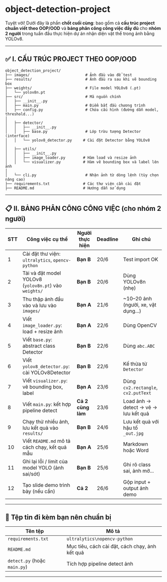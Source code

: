 # object-detection-project
Tuyệt vời! Dưới đây là phần **chốt cuối cùng**: bao gồm cả **cấu trúc project chuẩn viết theo OOP/OOD** và **bảng phân công công việc đầy đủ** cho **nhóm 2 người** trong tuần đầu thực hiện dự án nhận diện vật thể trong ảnh bằng YOLOv8.

---

## ✅ **I. CẤU TRÚC PROJECT THEO OOP/OOD**

```
object_detection_project/
├── images/                         # Ảnh đầu vào để test
├── results/                        # Ảnh đầu ra sau khi vẽ bounding box
├── weights/                        # File model YOLOv8 (.pt)
│   └── yolov8n.pt
├── src/                            # Mã nguồn chính
│   ├── __init__.py
│   ├── main.py                     # Điểm bắt đầu chương trình
│   ├── config.py                   # Chứa cấu hình (đường dẫn model, threshold...)
│
│   ├── detector/
│   │   ├── __init__.py
│   │   ├── base.py                 # Lớp trừu tượng Detector (interface)
│   │   └── yolov8_detector.py     # Cài đặt Detector bằng YOLOv8
│
│   ├── utils/
│   │   ├── __init__.py
│   │   ├── image_loader.py        # Hàm load và resize ảnh
│   │   └── visualizer.py          # Hàm vẽ bounding box và label lên ảnh
│
│   └── cli.py                      # Nhận ảnh từ dòng lệnh (tùy chọn nâng cao)
├── requirements.txt               # Các thư viện cần cài đặt
├── README.md                      # Hướng dẫn sử dụng
```

---

## 📋 **II. BẢNG PHÂN CÔNG CÔNG VIỆC (cho nhóm 2 người)**

| STT | Công việc cụ thể                                      | Người thực hiện   | Deadline | Ghi chú                              |
| --- | ----------------------------------------------------- | ----------------- | -------- | ------------------------------------ |
| 1   | Cài đặt thư viện: `ultralytics`, `opencv-python`      | **Bạn B**         | 20/6     | Test import OK                       |
| 2   | Tải và đặt model YOLOv8 (`yolov8n.pt`) vào `weights/` | **Bạn B**         | 20/6     | Dùng YOLOv8n (nhẹ)                   |
| 3   | Thu thập ảnh đầu vào và lưu vào `images/`             | **Bạn A**         | 21/6     | \~10–20 ảnh (người, xe, vật dụng...) |
| 4   | Viết `image_loader.py`: load + resize ảnh             | **Bạn A**         | 22/6     | Dùng OpenCV                          |
| 5   | Viết `base.py`: abstract class Detector               | **Bạn B**         | 22/6     | Dùng `abc.ABC`                       |
| 6   | Viết `yolov8_detector.py`: cài YOLOv8Detector         | **Bạn B**         | 22/6     | Kế thừa từ `Detector`                |
| 7   | Viết `visualizer.py`: vẽ bounding box, label          | **Bạn A**         | 23/6     | Dùng `cv2.rectangle`, `cv2.putText`  |
| 8   | Viết `main.py`: kết hợp pipeline detect               | **Cả 2 cùng làm** | 23/6     | Load ảnh → detect → vẽ → lưu kết quả |
| 9   | Chạy thử nhiều ảnh, lưu kết quả vào `results/`        | **Bạn B**         | 24/6     | Lưu kết quả với hậu tố `_out.jpg`    |
| 10  | Viết `README.md` mô tả cách chạy, kết quả mẫu         | **Bạn A**         | 25/6     | Markdown hoặc Word                   |
| 11  | Ghi lại lỗi / limit của model YOLO (ảnh sai/sót)      | **Bạn B**         | 25/6     | Ghi rõ class sai, ảnh mờ...          |
| 12  | Tạo slide demo trình bày (nếu cần)                    | **Cả 2**          | 26/6     | Gộp input + output ảnh demo          |

---

## 🎁 Tệp tin đi kèm bạn nên chuẩn bị

| Tên tệp                      | Mô tả                                          |
| ---------------------------- | ---------------------------------------------- |
| `requirements.txt`           | `ultralytics\nopencv-python`                   |
| `README.md`                  | Mục tiêu, cách cài đặt, cách chạy, ảnh kết quả |
| `detect.py` (hoặc `main.py`) | Tích hợp pipeline detect ảnh                   |

---


